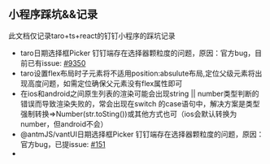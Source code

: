 ## 小程序踩坑&&记录
<p>此文档仅记录taro+ts+react的钉钉小程序的踩坑记录</p>

- taro日期选择框Picker 钉钉端存在选择器颗粒度的问题，原因：官方bug，目前已有issue:
 [#9350](https://github.com/NervJS/taro/issues/9350)
- taro设置flex布局时子元素将不适用position:absulute布局,定位父级元素将出现高度问题，如需定位确保父元素没有flex属性即可
- 在ios和android之间原生列表的渲染可能会出现string || number类型判断的错误而导致渲染失败的，常会出现在switch 的case语句中，解决方案是类型强制转换=>Number(str.toSting())或其他方式也可（ios会默认转换为number，但android不会）
- @antmJS/vantUI日期选择框Picker 钉钉端存在选择器颗粒度的问题，原因：官方bug，已提issue:
 [#151](https://github.com/AntmJS/vantui/issues/151)
- 
